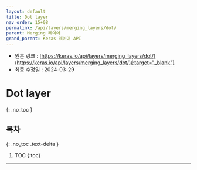 ```yaml
---
layout: default
title: Dot layer
nav_order: 15+08
permalink: /api/layers/merging_layers/dot/
parent: Merging 레이어
grand_parent: Keras 레이어 API
---
```


* 원본 링크 : [https://keras.io/api/layers/merging_layers/dot/](https://keras.io/api/layers/merging_layers/dot/){:target="_blank"}
* 최종 수정일 : 2024-03-29

# Dot layer
{: .no_toc }

## 목차
{: .no_toc .text-delta }

1. TOC
{:toc}

---
